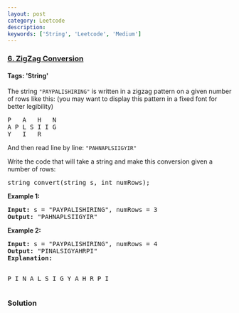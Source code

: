 ```yaml
---
layout: post
category: Leetcode
description: 
keywords: ['String', 'Leetcode', 'Medium']
---
```

### [6. ZigZag Conversion](https://leetcode.com/problems/zigzag-conversion)

#### Tags: 'String'

<div class="content__u3I1 question-content__JfgR"><div><p>The string <code>"PAYPALISHIRING"</code> is written in a zigzag pattern on a given number of rows like this: (you may want to display this pattern in a fixed font for better legibility)</p>
<pre>P   A   H   N
A P L S I I G
Y   I   R
</pre>
<p>And then read line by line: <code>"PAHNAPLSIIGYIR"</code></p>
<p>Write the code that will take a string and make this conversion given a number of rows:</p>
<pre>string convert(string s, int numRows);</pre>
<p><strong>Example 1:</strong></p>
<pre><strong>Input:</strong> s = "PAYPALISHIRING", numRows = 3
<strong>Output:</strong> "PAHNAPLSIIGYIR"
</pre>
<p><strong>Example 2:</strong></p>
<pre><strong>Input:</strong> s = "PAYPALISHIRING", numRows = 4
<strong>Output:</strong> "PINALSIGYAHRPI"
<strong>Explanation:</strong>

P     I    N
A   L S  I G
Y A   H R
P     I</pre>
</div></div>

### Solution

